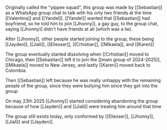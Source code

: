 Originally called the "yippee squad", this group was made by [[Sebastian]] as a WhatsApp group chat to talk with his only two friends at the time [[Valentina]] and [[Yandel]].
[[Yandel]] wanted that [[Sebastian]] had boyfriend, so he told him to join [[Jhonny]], a gay guy, to the group chat, saying [[Jhonny]] didn't have friends at all (which was a lie).

After [[Jhonny]], other people started joining to the group, these being [[Jayden]], [[Jiali]], [[Eliesser]], [[Crhistian]], [[Mikaela]], and [[Karen]]

The group eventually started dissolving when [[Crhistian]] moved to Chicago, then [[Sebastian]] left it to join the [[main group of 2024-2025]], [[Mikaela]] moved to New Jersey, and lastly [[Karen]] moved back to Colombia.

Then [[Sebastian]] left because he was really unhappy with the remaining people of the group, since they were bullying him since they got into the group

On may 23th 2025 [[Jhonny]] started considering abandoning the group because of how [[Jayden]] and [[Jiali]] were treating him around that time

The group still exists today, only conformed by [[Eliesser]], [[Jhonny]], [[Jiali]] and [[Jayden]].